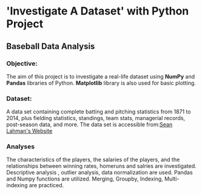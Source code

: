 # 'Investigate A Dataset' with Python Project
## Baseball Data Analysis

### Objective:
  The aim of this project is to investigate a real-life dataset using __NumPy__ and __Pandas__ libraries of Python. __Matplotlib__ library is also used for basic plotting.


### Dataset:
  A data set containing complete batting and pitching statistics from 1871 to 2014, plus fielding statistics, standings, team stats, managerial records, post-season data, and more.
The data set is accessible from:[Sean Lahman's Website](http://www.seanlahman.com/baseball-archive/statistics/)

### Analyses
  The characteristics of the players, the salaries of the players, and the relationships between winning rates, homeruns and salries are investigated.  Descriptive analysis , outlier analysis, data normalization are used.
  Pandas and Numpy functions are utilized. Merging, Groupby, Indexing, Multi-indexing are practiced.
